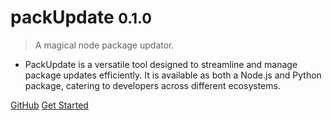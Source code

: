 
<!-- ![logo](_media/logo.jpeg) -->

# packUpdate <small>0.1.0</small>

> A magical node package updator.


- PackUpdate is a versatile tool designed to streamline and manage package updates efficiently. It is available as both a Node.js and Python package, catering to developers across different ecosystems.

[GitHub](https://github.com/sthpratik/PackUpdate)
[Get Started](#packupdate)
